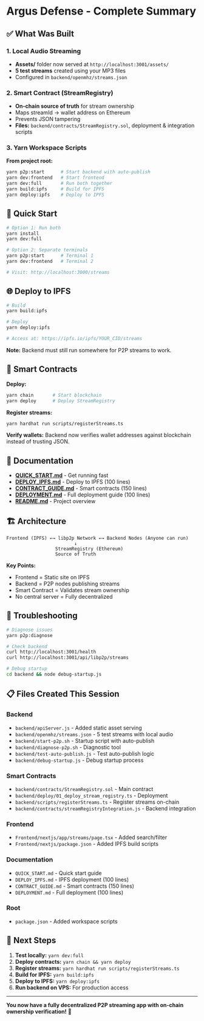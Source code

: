 # Argus Defense - Complete Summary

## ✅ What Was Built

### 1. Local Audio Streaming
- **Assets/** folder now served at `http://localhost:3001/assets/`
- **5 test streams** created using your MP3 files
- Configured in `backend/openmhz/streams.json`

### 2. Smart Contract (StreamRegistry)
- **On-chain source of truth** for stream ownership
- Maps streamId → wallet address on Ethereum
- Prevents JSON tampering
- **Files:** `backend/contracts/StreamRegistry.sol`, deployment & integration scripts

### 3. Yarn Workspace Scripts
**From project root:**
```bash
yarn p2p:start      # Start backend with auto-publish
yarn dev:frontend   # Start frontend
yarn dev:full       # Run both together
yarn build:ipfs     # Build for IPFS
yarn deploy:ipfs    # Deploy to IPFS
```

## 🚀 Quick Start

```bash
# Option 1: Run both
yarn install
yarn dev:full

# Option 2: Separate terminals
yarn p2p:start      # Terminal 1
yarn dev:frontend   # Terminal 2

# Visit: http://localhost:3000/streams
```

## 🌐 Deploy to IPFS

```bash
# Build
yarn build:ipfs

# Deploy
yarn deploy:ipfs

# Access at: https://ipfs.io/ipfs/YOUR_CID/streams
```

**Note:** Backend must still run somewhere for P2P streams to work.

## 🔗 Smart Contracts

**Deploy:**
```bash
yarn chain       # Start blockchain
yarn deploy      # Deploy StreamRegistry
```

**Register streams:**
```bash
yarn hardhat run scripts/registerStreams.ts
```

**Verify wallets:**
Backend now verifies wallet addresses against blockchain instead of trusting JSON.

## 📖 Documentation

- **[QUICK_START.md](QUICK_START.md)** - Get running fast
- **[DEPLOY_IPFS.md](DEPLOY_IPFS.md)** - Deploy to IPFS (100 lines)
- **[CONTRACT_GUIDE.md](CONTRACT_GUIDE.md)** - Smart contracts (150 lines)
- **[DEPLOYMENT.md](DEPLOYMENT.md)** - Full deployment guide (100 lines)
- **[README.md](README.md)** - Project overview

## 🏗️ Architecture

```
Frontend (IPFS) ←→ libp2p Network ←→ Backend Nodes (Anyone can run)
                         ↓
                  StreamRegistry (Ethereum)
                  Source of Truth
```

**Key Points:**
- Frontend = Static site on IPFS
- Backend = P2P nodes publishing streams
- Smart Contract = Validates stream ownership
- No central server = Fully decentralized

## 🔧 Troubleshooting

```bash
# Diagnose issues
yarn p2p:diagnose

# Check backend
curl http://localhost:3001/health
curl http://localhost:3001/api/libp2p/streams

# Debug startup
cd backend && node debug-startup.js
```

## 📋 Files Created This Session

### Backend
- `backend/apiServer.js` - Added static asset serving
- `backend/openmhz/streams.json` - 5 test streams with local audio
- `backend/start-p2p.sh` - Startup script with auto-publish
- `backend/diagnose-p2p.sh` - Diagnostic tool
- `backend/test-auto-publish.js` - Test auto-publish logic
- `backend/debug-startup.js` - Debug startup process

### Smart Contracts
- `backend/contracts/StreamRegistry.sol` - Main contract
- `backend/deploy/01_deploy_stream_registry.ts` - Deployment
- `backend/scripts/registerStreams.ts` - Register streams on-chain
- `backend/contracts/streamRegistryIntegration.js` - Backend integration

### Frontend
- `Frontend/nextjs/app/streams/page.tsx` - Added search/filter
- `Frontend/nextjs/package.json` - Added IPFS build scripts

### Documentation
- `QUICK_START.md` - Quick start guide
- `DEPLOY_IPFS.md` - IPFS deployment (100 lines)
- `CONTRACT_GUIDE.md` - Smart contracts (150 lines)
- `DEPLOYMENT.md` - Full deployment (100 lines)

### Root
- `package.json` - Added workspace scripts

## 🎯 Next Steps

1. **Test locally:** `yarn dev:full`
2. **Deploy contracts:** `yarn chain && yarn deploy`
3. **Register streams:** `yarn hardhat run scripts/registerStreams.ts`
4. **Build for IPFS:** `yarn build:ipfs`
5. **Deploy to IPFS:** `yarn deploy:ipfs`
6. **Run backend on VPS:** For production access

---

**You now have a fully decentralized P2P streaming app with on-chain ownership verification!** 🎉
